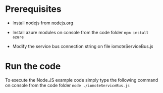 # Prerequisites

* Install nodejs from [nodejs.org](https://nodejs.org)

* Install azure modules on console from the code folder
`npm install azure`

* Modify the service bus connection string on file iomoteServiceBus.js

# Run the code
To execute the Node.JS example code simply type the following command on console from the code folder
`node ./iomoteServiceBus.js`